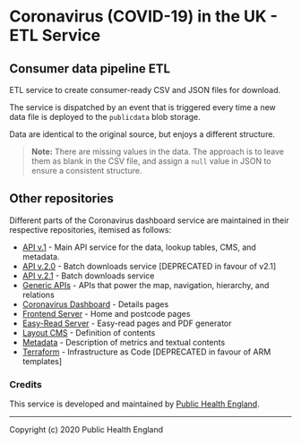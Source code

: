 # Coronavirus (COVID-19) in the UK - ETL Service

## Consumer data pipeline ETL

ETL service to create consumer-ready CSV and JSON files for download.

The service is dispatched by an event that is triggered every time
a new data file is deployed to the ``publicdata`` blob storage.

Data are identical to the original source, but enjoys a different structure.

> **Note:** There are missing values in the data. The approach is to leave them
  as blank in the CSV file, and assign a ``null`` value in JSON to
  ensure a consistent structure.


## Other repositories

Different parts of the Coronavirus dashboard service are maintained in their respective 
repositories, itemised as follows:
 
- [API v.1](https://github.com/publichealthengland/coronavirus-dashboard-api-v1) - Main API service for the data, lookup tables, CMS, and metadata.
- [API v.2.0](https://github.com/publichealthengland/coronavirus-dashboard-api-v2) - Batch downloads service [DEPRECATED in favour of v2.1]
- [API v.2.1](https://github.com/publichealthengland/coronavirus-dashboard-api-v2-server) - Batch downloads service
- [Generic APIs](https://github.com/publichealthengland/coronavirus-dashboard-generic-apis) - APIs that power the map, navigation, hierarchy, and relations
- [Coronavirus Dashboard](https://github.com/publichealthengland/coronavirus-dashboard) - Details pages
- [Frontend Server](https://github.com/publichealthengland/coronavirus-dashboard-frontend-server) - Home and postcode pages
- [Easy-Read Server](https://github.com/publichealthengland/coronavirus-dashboard-easy-read) - Easy-read pages and PDF generator
- [Layout CMS](https://github.com/publichealthengland/coronavirus-dashboard-layouts) - Definition of contents
- [Metadata](https://github.com/publichealthengland/coronavirus-dashboard-metadata) - Description of metrics and textual contents
- [Terraform](https://github.com/publichealthengland/coronavirus-dashboard-terraform) - Infrastructure as Code [DEPRECATED in favour of ARM templates]

### Credits
This service is developed and maintained by [Public Health England](https://www.gov.uk/government/organisations/public-health-england).

---

Copyright (c) 2020 Public Health England
